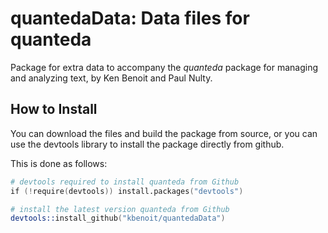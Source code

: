 quantedaData: Data files for quanteda
===============================================

Package for extra data to accompany the _quanteda_ package for managing and analyzing text, by Ken Benoit and Paul Nulty.

How to Install
--------------

You can download the files and build the package from source, or you can use the devtools library to install the package directly from github.

This is done as follows:

```S
# devtools required to install quanteda from Github
if (!require(devtools)) install.packages("devtools")

# install the latest version quanteda from Github
devtools::install_github("kbenoit/quantedaData")
```
